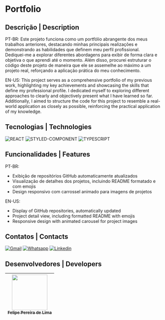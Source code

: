 # Portfolio

## Descrição | Description
PT-BR: Este projeto funciona como um portfólio abrangente dos meus trabalhos anteriores, destacando minhas principais realizações e demonstrando as habilidades que definem meu perfil profissional. Dediquei-me a explorar diferentes abordagens para exibir de forma clara e objetiva o que aprendi até o momento. Além disso, procurei estruturar o código deste projeto de maneira que ele se assemelhe ao máximo a um projeto real, reforçando a aplicação prática do meu conhecimento.

EN-US: This project serves as a comprehensive portfolio of my previous work, highlighting my key achievements and showcasing the skills that define my professional profile. I dedicated myself to exploring different approaches to clearly and objectively present what I have learned so far. Additionally, I aimed to structure the code for this project to resemble a real-world application as closely as possible, reinforcing the practical application of my knowledge.

## Tecnologias | Technologies

![REACT](https://img.shields.io/badge/React-20232A?style=for-the-badge&logo=react&logoColor=61DAFB)
![STYLED-COMPONENT](https://img.shields.io/badge/styled--components-DB7093?style=for-the-badge&logo=styled-components&logoColor=white)
![TYPESCRIPT](https://img.shields.io/badge/TypeScript-007ACC?style=for-the-badge&logo=typescript&logoColor=white)

## Funcionalidades | Features

PT-BR:
  - Exibição de repositórios GitHub automaticamente atualizados
  - Visualização de detalhes dos projetos, incluindo README formatado e com emojis
  - Design responsivo com carrossel animado para imagens de projetos

EN-US:
  - Display of GitHub repositories, automatically updated
  - Project detail view, including formatted README with emojis
  - Responsive design with animated carousel for project images

## Contatos | Contacts

<a href="mailto:felipe.lima0160@gmail.com">![Gmail](https://img.shields.io/badge/Gmail-D14836?style=for-the-badge&logo=gmail&logoColor=white)</a>  <a href="https://wa.me/5521979926096">![Whatsapp](https://img.shields.io/badge/WhatsApp-25D366?style=for-the-badge&logo=whatsapp&logoColor=white)</a>  <a href="https://www.linkedin.com/in/felipepliima/">![Linkedin](https://img.shields.io/badge/LinkedIn-0077B5?style=for-the-badge&logo=linkedin&logoColor=white)</a> 

## Desenvolvedores | Developers

| [<img src="https://avatars.githubusercontent.com/u/102830741?s=400&u=eb0ed821d5deeaaac9a910f737ce38ddfda2f3a9&v=4" width=115><br><sub>Felipe Pereira de Lima</sub>](https://github.com/LipePLima) 
| :---: |

